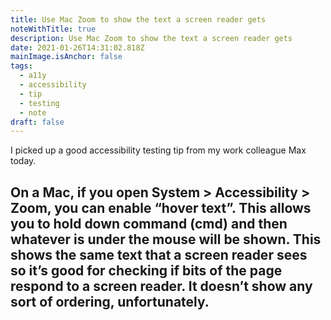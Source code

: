 ```yaml
---
title: Use Mac Zoom to show the text a screen reader gets
noteWithTitle: true
description: Use Mac Zoom to show the text a screen reader gets
date: 2021-01-26T14:31:02.818Z
mainImage.isAnchor: false
tags:
  - a11y
  - accessibility
  - tip
  - testing
  - note
draft: false
---
```

I picked up a good accessibility testing tip from my work colleague Max today. 

On a Mac, if you open System > Accessibility > Zoom, you can enable “hover text”. This allows you to hold down command (cmd) and then whatever is under the mouse will be shown. This shows the same text that a screen reader sees so it’s good for checking if bits of the page respond to a screen reader. It doesn’t show any sort of ordering, unfortunately.
---
